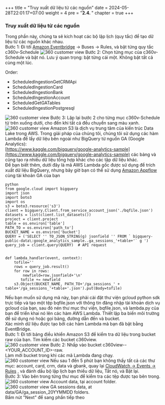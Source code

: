 +++
title = "Truy xuất dữ liệu từ các nguồn"
date = 2024-05-28T22:01:17+07:00
weight = 4
pre = "<b>2.4. </b>"
chapter = true
+++

### Truy xuất dữ liệu từ các nguồn
 
Trong phần này, chúng ta sẽ kích hoạt các bộ lập lịch (quy tắc) để tạo dữ liệu từ các nguồn khác nhau.  
Bước 1: Đi tới [Amazon Eventbridge](https://us-west-2.console.aws.amazon.com/events/home?region=us-west-2#/rules) -> Buses -> Rules, và bật từng quy tắc c360v-Schedule
![360 customer view](https://vuha7394.github.io/workshop-aws2/images/assets/63.png) 
Bước 2: Chọn từng mục của c360v-Schedule và bật nó. Lưu ý quan trọng: bật từng cái một. Không bật tất cả cùng một lúc.  

Order:
  - ScheduledIngestionGetCRMApi
  - ScheduledIngestionCard
  - ScheduledIngestionBank
  - ScheduledIngestionAccount
  - ScheduledGetGATables
  - ScheduledIngestionPostgresql

![360 customer view](https://vuha7394.github.io/workshop-aws2/images/assets/64.png) 
Bước 3: Lặp lại bước 2 cho từng mục c360v-Schedule từ trên xuống dưới, cho đến khi tất cả đều chuyển sang màu xanh.  
![360 customer view](https://vuha7394.github.io/workshop-aws2/images/assets/65.png) 
Amazon S3 là dịch vụ trung tâm của kiến trúc Data Lake trong AWS. Trong giải pháp của chúng tôi, chúng tôi sử dụng các hàm Lambda để lấy dữ liệu bên ngoài như BigQuery từ nguồn GA (Google Analytics):  
[https://www.kaggle.com/bigquery/google-analytics-sample](https://www.kaggle.com/bigquery/google-analytics-sample) các bảng và cũng tạo ra nhiều dữ liệu tổng hợp khác cho các tập dữ liệu khác.  
Để bạn biết thêm, dưới đây là mã AWS Lambda gốc được sử dụng để trích xuất dữ liệu BigQuery, nhưng bây giờ bạn có thể sử dụng [Amazon Appflow](https://aws.amazon.com/appflow/) cùng tài khoản GA của bạn  

    python  
    from google.cloud import bigquery  
    import json  
    import boto3  
    import os  
    s3 = boto3.resource('s3')  
    client = bigquery.Client.from_service_account_json('./bqfile.json')  
    datasets = list(client.list_datasets())  
    project = client.project  
    table = os.environ['table']  
    PATH_TO = os.environ['path_to']  
    BUCKET_NAME = os.environ['bucket']  
    QUERY = ('SELECT '' TO_JSON_STRING(g) jsonfield '' FROM ` bigquery-public-data\:google_analytics_sample..ga_sessions_'+table+'` g ')  
    query_job = client.query(QUERY)  # API request  
    
    
    def lambda_handler(event, context):  
        tofile=''
        rows = query_job.result()  
        for row in rows:  
            newfield=row.jsonfield+'\n'  
           tofile += newfield  
        s3.Object(BUCKET_NAME, PATH_TO+'/ga_sessions_' + table+'/ga_sessions_'+table+'.json').put(Body=tofile)  

Nếu bạn muốn sử dụng mã này, bạn phải cài đặt thư viện gcloud python sdk trực tiếp và tạo một tệp bqfile.json với thông tin đăng nhập tài khoản dịch vụ gcloud của bạn, sau đó nén thư mục thư viện, bqfile.json, và lambda.py của bạn để triển khai nó lên các hàm AWS Lambda. Thiết lập ba biến môi trường để sử dụng nó hoặc gọi bảng, đường dẫn đến và bucket.  
Xác minh dữ liệu được tạo bởi các hàm Lambda mà bạn đã bật bằng EventBridge.  
Bước 1: Đi tới bảng điều khiển Amazon S3 để kiểm tra dữ liệu trong bucket raw của bạn. Tìm kiếm các bucket c360view.  
![360 customer view](https://vuha7394.github.io/workshop-aws2/images/assets/66.png) 
Bước 2: Nhấp vào bucket c360view--<YOUR_ACCOUNT_ID>-raw.  
Làm mới bucket trong khi các mã Lambda đang chạy.  
![360 customer view](https://vuha7394.github.io/workshop-aws2/images/assets/67.png)
Nếu sau 1 đến 5 phút bạn không thấy tất cả các thư mục: account, card, crm, data và gbank, quay lại [CloudWatch -> Events -> Rules](https://us-west-2.console.aws.amazon.com/cloudwatch/home?region=us-west-2#rules:) , và đánh dấu bộ lập lịch bạn thiếu dữ liệu, Tắt nó, và Bật lại.  
Bước 3: Vào bên trong từng thư mục để kiểm tra các tệp được tạo bên trong.  
![360 customer view](https://vuha7394.github.io/workshop-aws2/images/assets/68.png) 
Account data, tại account folder.  
![360 customer view](https://vuha7394.github.io/workshop-aws2/images/assets/69.png) 
GA sessions data, at data/GA/ga_session_20YYMMDD folders.  
Bấm nút "Next" để sang phần tiếp theo  
